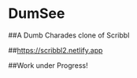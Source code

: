 # DumSee

##A Dumb Charades clone of Scribbl

##https://scribbl2.netlify.app

##Work under Progress!
